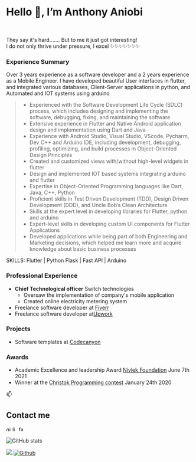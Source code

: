 <h1>Hello 👋, I’m Anthony Aniobi</h1><br>
<p>They say it's hard.......    But to me it just got interesting!<br>I do not only thrive under pressure, I excel ✨✨✨✨✨✨✨</p>
<h3>Experience Summary</h3>
<p>Over 3 years experience as a software developer and a 2 years experience as a Mobile Engineer. I have developed beautiful User interfaces in flutter,  and integrated various databases, Client-Server applications in python, and Automated and IOT systems using arduino</p>
<blockquote>
<ul>
    <li>Experienced with the Software Development Life Cycle (SDLC) process, which includes designing and implementing the software, debugging, fixing, and maintaining the software</li>
    <li>Extensive experience in Flutter and Native Android application design and implementation using Dart and Java</li>
    <li>Experience with Android Studio, Visual Studio, VScode, Pycharm, Dev C++ and Arduino IDE, including development, debugging, profiling, optimizing, and build processes in Object-Oriented Design Principles</li>
    <li>Created and customized views with/without high-level widgets in flutter</li>
    <li>Design and implemented IOT based systems integrating arduino and flutter</li>
    <li>Expertise in Object-Oriented Programming languages like Dart, Java, C++, Python</li>
    <li>Proficient skills in Test Driven Development (TDD), Design Driven Development (DDD), and Uncle Bob’s Clean Architecture</li>
    <li>Skills at the expert level in developing libraries for Flutter, python and arduino</li>
    <li>Expert-level skills in developing custom UI components for Flutter Applications</li>
    <li>Developed applications while being part of both Engineering and Marketing decisions, which helped me learn more and acquire knowledge about basic business processes</li>
</ul>
</blockquote>
  SKILLS: Flutter | Python Flask | Fast API | Arduino
<h3>Professional Experience</h3>
<ul>
<li><b>Chief Technological officer</b> Switch technologies<br>
<ul>
<li>Oversaw the implementation of company's mobile application</li>
<li>Created online electricity metering system</li>
</ul>
</li>
<li>Freelance software developer at <a href=https://www.fiverr.com/anthony_aniobi>Fiverr</a></li>
<li>Freelance software developer at<a href=https://www.upwork.com/freelancers/~01ecfe969ef675be42>Upwork</a></li>
</ul>
<h3>Projects</h3>
<ul>
<li>Software templates at <a href=https://codecanyon.net/user/anthony_aniobi>Codecanyon</a></li>
</ul>
<h3>Awards</h3>
<ul>
<li>Academic Excellence and leadership Award <a href=https://web.facebook.com/story.php?story_fbid=10215514534536620&id=1836835994>Nivlek Foundation</a> June 7th 2021</li>
<li>Winner at the <a href=https://web.facebook.com/photo.php?fbid=3017536961613917&id=100000729292045&set=a.726829994017970>Christok Programming contest</a> January 24th 2020</li>
</ul>
<!-- <blockquote>
<ul>
<li>Flutter frontend and Python backend.</li>
<li>Perfect combination for software development.</li>
<li>👀 I’m interested in automated software processes</li>
<li>🌱 I’m currently learning to be my best self</li>
<li>💞️ I’m looking to collaborate on</li>
<li>I hope I'm paid to do what I <g-emoji class="g-emoji" alias="heart" fallback-src="https://github.githubassets.com/images/icons/emoji/unicode/2764.png"><img class="emoji" alt="heart" height="20" width="20" src="https://github.githubassets.com/images/icons/emoji/unicode/2764.png"></g-emoji></li>
<li>✨✨✨✨✨✨✨</li>
</ul>
</blockquote> -->

📫<h2>Contact me</h2>
<p><a href="https://github.com/AnthonyAniobi">  <img src="https://camo.githubusercontent.com/bf4b11af389d1e0caf625c40c274ba71464727c43579e48f512112694888eb62/68747470733a2f2f63646e2e6a7364656c6976722e6e65742f6e706d2f73696d706c652d69636f6e7340332e302e312f69636f6e732f6769746875622e737667" alt="github" height="13" data-canonical-src="https://cdn.jsdelivr.net/npm/simple-icons@3.0.1/icons/github.svg" style="max-width:100%;"></a>  <a href="https://www.linkedin.com/in/anthony-aniobi" rel="nofollow">     <img src="https://camo.githubusercontent.com/28bbd2596707954793abeff9eb24d343c1c78b7bf184b90294b4b190c6097a65/68747470733a2f2f63646e2e6a7364656c6976722e6e65742f6e706d2f73696d706c652d69636f6e7340332e302e312f69636f6e732f6c696e6b6564696e2e737667" alt="linkedin" height="13" data-canonical-src="https://cdn.jsdelivr.net/npm/simple-icons@3.0.1/icons/linkedin.svg" style="max-width:100%;"></a>  <a href="https://www.facebook.com/anthony.aniobi.50" rel="nofollow">    <img src="https://camo.githubusercontent.com/68395a7b109c74c379a2e19b46e78a7df724c05e8a35df5b2d4a85d3b6cb5369/68747470733a2f2f63646e2e6a7364656c6976722e6e65742f6e706d2f73696d706c652d69636f6e7340332e302e312f69636f6e732f66616365626f6f6b2e737667" alt="facebook" height="13" data-canonical-src="https://cdn.jsdelivr.net/npm/simple-icons@3.0.1/icons/facebook.svg" style="max-width:100%;"></a> </p>

![GitHub stats](https://github-readme-stats.vercel.app/api?username=AnthonyAniobi&show_icons=true&theme=default)
<!-- ![Top Langs](https://github-readme-stats.vercel.app/api/top-langs/?username=AnthonyAniobi&theme=default) -->

![](https://visitor-badge.laobi.icu/badge?page_id=AnthonyAniobi.AnthonyAniobi)
[![Github](https://img.shields.io/github/followers/AnthonyAniobi?label=Follow&style=social)](https://github.com/AnthonyAniobi)

<!---
AnthonyAniobi/AnthonyAniobi is a ✨ special ✨ repository because its `README.md` (this file) appears on your GitHub profile.
You can click the Preview link to take a look at your changes.
--->
